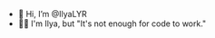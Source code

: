 - 👋 Hi, I’m @IlyaLYR
- 😶‍🌫️ I'm Ilya, but "It's not enough for  code to work." 
<!---
IlyaLYR/IlyaLYR is a ✨ special ✨ repository because its `README.md` (this file) appears on your GitHub profile.
You can click the Preview link to take a look at your changes.
--->
